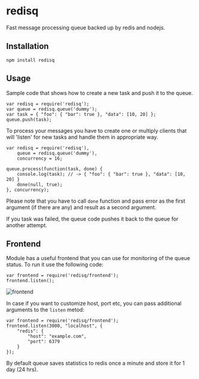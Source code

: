 
redisq
=====

Fast message processing queue backed up by redis and nodejs.

## Installation

    npm install redisq


## Usage

Sample code that shows how to create a new task and push it to the queue.

    var redisq = require('redisq');
    var queue = redisq.queue('dummy');
    var task = { "foo": { "bar": true }, "data": [10, 20] };
    queue.push(task);

To process your messages you have to create one or multiply clients that will
'listen' for new tasks and handle them in appropriate way.

    var redisq = require('redisq'),
        queue = redisq.queue('dummy'),
        concurrency = 16;

    queue.process(function(task, done) {
        console.log(task); // -> { "foo": { "bar": true }, "data": [10, 20] }
        done(null, true);
    }, concurrency);

Please note that you have to call `done` function and pass error as the first argument
(if there are any) and result as a second argument.

If you task was failed, the queue code pushes it back to the queue for another attempt.


## Frontend

Module has a useful frontend that you can use for monitoring of the queue status. To run
it use the following code:

    var frontend = require('redisq/frontend');
    frontend.listen();

![frontend](http://i.steppic.com/6/b/9/5/6b95ef357cbd101529e48d011349e1c7/0.png)

In case if you want to customize host, port etc, you can pass additional arguments to the `listen` metod:

    var frontend = require('redisq/frontend');
    frontend.listen(3000, "localhost", {
        "redis": {
            "host": "example.com",
            "port": 6379
        }
    });

By default queue saves statistics to redis once a minute and store it for 1 day (24 hrs).